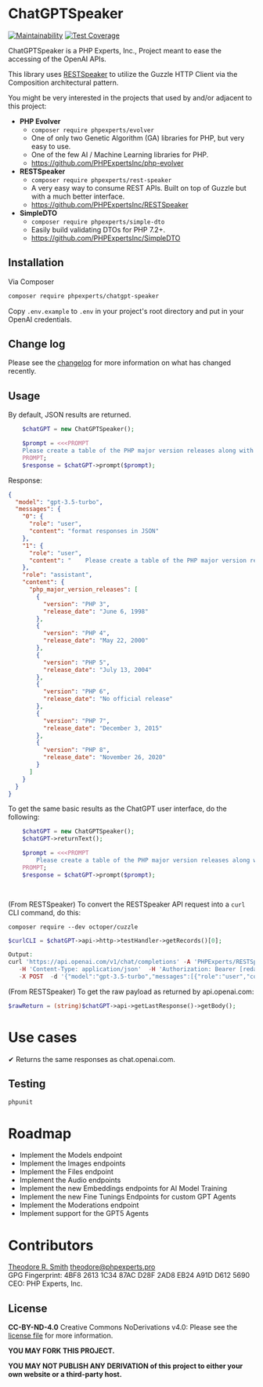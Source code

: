 # ChatGPTSpeaker

[![Maintainability](https://api.codeclimate.com/v1/badges/ba05b5ebfa6bb211619e/maintainability)](https://codeclimate.com/github/phpexpertsinc/RESTSpeaker/maintainability)
[![Test Coverage](https://api.codeclimate.com/v1/badges/ba05b5ebfa6bb211619e/test_coverage)](https://codeclimate.com/github/phpexpertsinc/RESTSpeaker/test_coverage)

ChatGPTSpeaker is a PHP Experts, Inc., Project meant to ease the accessing of the OpenAI APIs.

This library uses [RESTSpeaker](https://packagist.org/packages/phpexperts/rest-speaker)
to utilize the Guzzle HTTP Client via the Composition architectural pattern.

You might be very interested in the projects that used by and/or adjacent to this project:

* **PHP Evolver**
    * `composer require phpexperts/evolver` 
    * One of only two Genetic Algorithm (GA) libraries for PHP, but very easy to use.
    * One of the few AI / Machine Learning libraries for PHP.
    * https://github.com/PHPExpertsInc/php-evolver
* **RESTSpeaker**
    * `composer require phpexperts/rest-speaker`
    * A very easy way to consume REST APIs. Built on top of Guzzle but with a much better interface.
    * https://github.com/PHPExpertsInc/RESTSpeaker
* **SimpleDTO**
    * `composer require phpexperts/simple-dto`
    * Easily build validating DTOs for PHP 7.2+.
    * https://github.com/PHPExpertsInc/SimpleDTO

## Installation

Via Composer

```bash
composer require phpexperts/chatgpt-speaker
```

Copy `.env.example` to `.env` in your project's root directory and put in your OpenAI credentials.


## Change log

Please see the [changelog](CHANGELOG.md) for more information on what has changed recently.

## Usage

By default, JSON results are returned.

```php
    $chatGPT = new ChatGPTSpeaker();

    $prompt = <<<PROMPT
    Please create a table of the PHP major version releases along with the date of release.
    PROMPT;
    $response = $chatGPT->prompt($prompt);
```

Response:
```JSON
{
  "model": "gpt-3.5-turbo",
  "messages": {
    "0": {
      "role": "user",
      "content": "format responses in JSON"
    },
    "1": {
      "role": "user",
      "content": "    Please create a table of the PHP major version releases along with the date of release."
    },
    "role": "assistant",
    "content": {
      "php_major_version_releases": [
        {
          "version": "PHP 3",
          "release_date": "June 6, 1998"
        },
        {
          "version": "PHP 4",
          "release_date": "May 22, 2000"
        },
        {
          "version": "PHP 5",
          "release_date": "July 13, 2004"
        },
        {
          "version": "PHP 6",
          "release_date": "No official release"
        },
        {
          "version": "PHP 7",
          "release_date": "December 3, 2015"
        },
        {
          "version": "PHP 8",
          "release_date": "November 26, 2020"
        }
      ]
    }
  }
}

```
To get the same basic results as the ChatGPT user interface, do the following:

```php
    $chatGPT = new ChatGPTSpeaker();
    $chatGPT->returnText();

    $prompt = <<<PROMPT
        Please create a table of the PHP major version releases along with the date of release.
    PROMPT;
    $response = $chatGPT->prompt($prompt);

 
```

(From RESTSpeaker) To convert the RESTSpeaker API request into a `curl` CLI command, do this:

```shell
composer require --dev octoper/cuzzle
```
```php
$curlCLI = $chatGPT->api->http->testHandler->getRecords()[0];

Output: 
curl 'https://api.openai.com/v1/chat/completions' -A 'PHPExperts/RESTSpeaker-2.4 (PHP 8.3.3)' \
   -H 'Content-Type: application/json'  -H 'Authorization: Bearer [redacted]' \ 
   -X POST  -d '{"model":"gpt-3.5-turbo","messages":[{"role":"user","content":"Say 'Hello, World!'."}]}'
```

(From RESTSpeaker) To get the raw payload as returned by api.openai.com:

```php
$rawReturn = (string)$chatGPT->api->getLastResponse()->getBody();
```

# Use cases

 ✔ Returns the same responses as chat.openai.com.

## Testing

```bash
phpunit
```

# Roadmap

* Implement the Models endpoint
* Implement the Images endpoints
* Implement the Files endpoint
* Implement the Audio endpoints
* Implement the new Embeddings endpoints for AI Model Training
* Implement the new Fine Tunings Endpoints for custom GPT Agents
* Implement the Moderations endpoint
* Implement support for the GPT5 Agents

# Contributors

[Theodore R. Smith](https://www.phpexperts.pro/]) <theodore@phpexperts.pro>  
GPG Fingerprint: 4BF8 2613 1C34 87AC D28F  2AD8 EB24 A91D D612 5690  
CEO: PHP Experts, Inc.

## License

**CC-BY-ND-4.0**
Creative Commons NoDerivations v4.0: Please see the [license file](LICENSE) for more information.

**YOU MAY FORK THIS PROJECT.**

**YOU MAY NOT PUBLISH ANY DERIVATION of this project to either your own website or a third-party host.**


